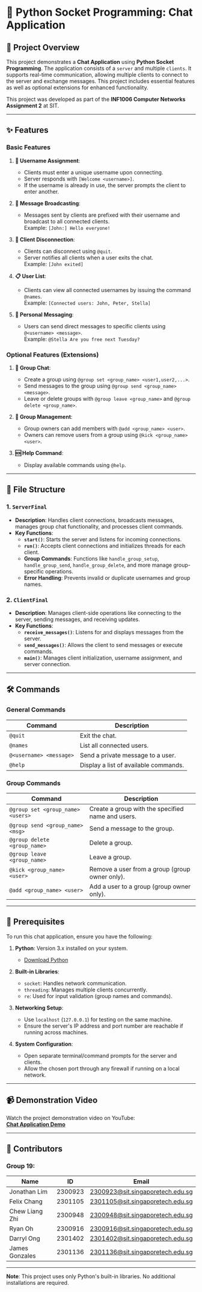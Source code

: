 # 📜 Python Socket Programming: Chat Application

## 📝 Project Overview
This project demonstrates a **Chat Application** using **Python Socket Programming**. The application consists of a `server` and multiple `clients`. It supports real-time communication, allowing multiple clients to connect to the server and exchange messages. This project includes essential features as well as optional extensions for enhanced functionality.

This project was developed as part of the **INF1006 Computer Networks Assignment 2** at SIT.

---

## ✨ Features

### Basic Features
1. **🧑 Username Assignment**:
   - Clients must enter a unique username upon connecting.
   - Server responds with `[Welcome <username>]`.
   - If the username is already in use, the server prompts the client to enter another.

2. **📢 Message Broadcasting**:
   - Messages sent by clients are prefixed with their username and broadcast to all connected clients.  
     Example: `[John:] Hello everyone!`

3. **🔌 Client Disconnection**:
   - Clients can disconnect using `@quit`.
   - Server notifies all clients when a user exits the chat.  
     Example: `[John exited]`

4. **📋 User List**:
   - Clients can view all connected usernames by issuing the command `@names`.  
     Example: `[Connected users: John, Peter, Stella]`

5. **💬 Personal Messaging**:
   - Users can send direct messages to specific clients using `@<username> <message>`.  
     Example: `@Stella Are you free next Tuesday?`

### Optional Features (Extensions)
1. **👥 Group Chat**:
   - Create a group using `@group set <group_name> <user1,user2,...>`.
   - Send messages to the group using `@group send <group_name> <message>`.
   - Leave or delete groups with `@group leave <group_name>` and `@group delete <group_name>`.

2. **🔧 Group Management**:
   - Group owners can add members with `@add <group_name> <user>`.
   - Owners can remove users from a group using `@kick <group_name> <user>`.

3. **🆘 Help Command**:
   - Display available commands using `@help`.

---

## 📁 File Structure

### 1. `ServerFinal`
- **Description**: Handles client connections, broadcasts messages, manages group chat functionality, and processes client commands.
- **Key Functions**:
  - **`start()`**: Starts the server and listens for incoming connections.
  - **`run()`**: Accepts client connections and initializes threads for each client.
  - **Group Commands**: Functions like `handle_group_setup`, `handle_group_send`, `handle_group_delete`, and more manage group-specific operations.
  - **Error Handling**: Prevents invalid or duplicate usernames and group names.

### 2. `ClientFinal`
- **Description**: Manages client-side operations like connecting to the server, sending messages, and receiving updates.
- **Key Functions**:
  - **`receive_messages()`**: Listens for and displays messages from the server.
  - **`send_messages()`**: Allows the client to send messages or execute commands.
  - **`main()`**: Manages client initialization, username assignment, and server connection.

---

## 🛠️ Commands

### General Commands
| **Command**                  | **Description**                                           |
|------------------------------|-----------------------------------------------------------|
| `@quit`                     | Exit the chat.                                            |
| `@names`                    | List all connected users.                                 |
| `@<username> <message>`     | Send a private message to a user.                         |
| `@help`                     | Display a list of available commands.                     |

### Group Commands
| **Command**                           | **Description**                                           |
|---------------------------------------|-----------------------------------------------------------|
| `@group set <group_name> <users>`     | Create a group with the specified name and users.         |
| `@group send <group_name> <msg>`      | Send a message to the group.                              |
| `@group delete <group_name>`          | Delete a group.                                           |
| `@group leave <group_name>`           | Leave a group.                                            |
| `@kick <group_name> <user>`           | Remove a user from a group (group owner only).            |
| `@add <group_name> <user>`            | Add a user to a group (group owner only).                 |

---

## 🚀 Prerequisites

To run this chat application, ensure you have the following:

1. **Python**: Version 3.x installed on your system.  
   - [Download Python](https://www.python.org/downloads/)

2. **Built-in Libraries**:
   - `socket`: Handles network communication.
   - `threading`: Manages multiple clients concurrently.
   - `re`: Used for input validation (group names and commands).

3. **Networking Setup**:
   - Use `localhost` (`127.0.0.1`) for testing on the same machine.
   - Ensure the server's IP address and port number are reachable if running across machines.

4. **System Configuration**:
   - Open separate terminal/command prompts for the server and clients.
   - Allow the chosen port through any firewall if running on a local network.

---

## 📹 Demonstration Video

Watch the project demonstration video on YouTube:  
[**Chat Application Demo**](https://www.youtube.com/watch?v=a226wXnOiuY)

---

## 👥 Contributors

### Group 19:
| **Name**             | **ID**       | **Email**                              |
|-----------------------|--------------|----------------------------------------|
| Jonathan Lim         | 2300923      | 2300923@sit.singaporetech.edu.sg       |
| Felix Chang          | 2301105      | 2301105@sit.singaporetech.edu.sg       |
| Chew Liang Zhi       | 2300948      | 2300948@sit.singaporetech.edu.sg       |
| Ryan Oh              | 2300916      | 2300916@sit.singaporetech.edu.sg       |
| Darryl Ong           | 2301402      | 2301402@sit.singaporetech.edu.sg       |
| James Gonzales       | 2301136      | 2301136@sit.singaporetech.edu.sg       |

---

**Note**: This project uses only Python's built-in libraries. No additional installations are required.



